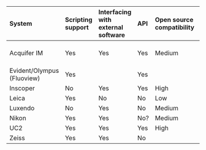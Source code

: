 | System                     | Scripting support   | Interfacing with external software   | API   | Open source compatibility   | Examples provided                                                                      | Behind paid-for licence   |
|:---------------------------|:--------------------|:-------------------------------------|:------|:----------------------------|:---------------------------------------------------------------------------------------|:--------------------------|
| Acquifer IM                | Yes                 | Yes                                  | Yes   | Medium                      | https://github.com/Luxendo/Acquifer-Python-API/tree/master/examples/prescreen_rescreen | No                        |
| Evident/Olympus (Fluoview) | Yes                 |                                      | Yes   |                             |                                                                                        | Yes                       |
| Inscoper                   | No                  | Yes                                  | Yes   | High                        | Yes                                                                                    | Yes                       |
| Leica                      | Yes                 | No                                   | No    | Low                         | No?                                                                                    | Yes                       |
| Luxendo                    | No                  | Yes                                  | No    | Medium                      | Yes                                                                                    | No                        |
| Nikon                      | Yes                 | Yes                                  | No?   | Medium                      | Yes                                                                                    | Yes                       |
| UC2                        | Yes                 | Yes                                  | Yes   | High                        | Yes                                                                                    | No                        |
| Zeiss                      | Yes                 | Yes                                  | No    |                             | Yes                                                                                    | Yes                       |
